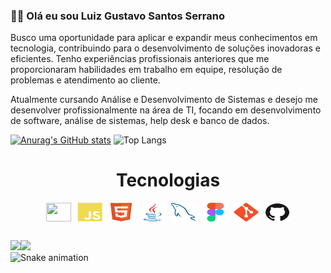 
### 👨‍💻 Olá eu sou Luiz Gustavo Santos Serrano

Busco uma oportunidade para aplicar e expandir meus conhecimentos em tecnologia, contribuindo para o desenvolvimento de soluções inovadoras e eficientes.
Tenho experiências profissionais anteriores que me proporcionaram habilidades em trabalho em equipe, resolução de problemas e atendimento ao cliente.

Atualmente cursando Análise e Desenvolvimento de Sistemas e desejo me desenvolver profissionalmente na área de TI, focando em desenvolvimento de software, análise de sistemas, help desk e banco de dados.

[![Anurag's GitHub stats](https://github-readme-stats.vercel.app/api?username=gustavodevv&show_icons=true&theme=great-gatsby)](https://github.com/gustavodevv/github-readme-stats)
![Top Langs](https://github-readme-stats.vercel.app/api/top-langs/?username=gustavodevv&theme=great-gatsby&layout=compact)


##

<div align=center>
  <h1>Tecnologias</h1>
  <div style="display: flex; justify-content: center; gap: 10px; align-items: center;">
    <img src="https://cdn.jsdelivr.net/gh/devicons/devicon/icons/css3/css3-original.svg" style="width: 40px; height: 30px;">
    <img src="https://raw.githubusercontent.com/devicons/devicon/master/icons/javascript/javascript-plain.svg" style="width: 40px; height: 30px;">
    <img src="https://raw.githubusercontent.com/devicons/devicon/master/icons/html5/html5-original.svg" style="width: 40px; height: 30px;">
    <img src="https://raw.githubusercontent.com/devicons/devicon/master/icons/java/java-original.svg" style="width: 40px; height: 30px;">
    <img src="https://raw.githubusercontent.com/devicons/devicon/master/icons/mysql/mysql-original.svg" style="width: 40px; height: 30px;">
    <img src="https://raw.githubusercontent.com/devicons/devicon/master/icons/figma/figma-original.svg" style="width: 40px; height: 30px;">
    <img src="https://raw.githubusercontent.com/devicons/devicon/master/icons/git/git-original.svg" style="width: 40px; height: 30px;">
    <img src="https://raw.githubusercontent.com/devicons/devicon/master/icons/github/github-original.svg" style="width: 40px; height: 30px;">
  </div>
</div>

##

<div id="container2" style="display: flex;">
  <a href = "mailto:luiz.gsserrano@gmail.com"><img src="https://img.shields.io/badge/-Gmail-%23333?style=for-the-badge&logo=gmail&logoColor=white" target="_blank"></a>
  <a href="https://www.linkedin.com/in/gustavo-santos-29a971311/" target="_blank"><img src="https://img.shields.io/badge/-LinkedIn-%230077B5?style=for-the-badge&logo=linkedin&logoColor=white" target="_blank"></a>
</div>

<img src="https://raw.githubusercontent.com/gustavodevv/gustavodevv/output/snake.svg" alt="Snake animation" />
